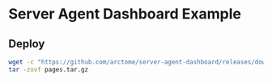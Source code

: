 # Server Agent Dashboard Example

## Deploy

```bash
wget -c "https://github.com/arctome/server-agent-dashboard/releases/download/v0.0.0-canary.2/pages.tar.gz"
tar -zxvf pages.tar.gz
```